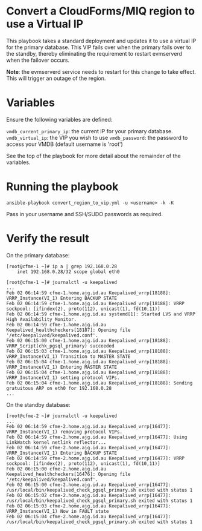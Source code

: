 # Convert a CloudForms/MIQ region to use a Virtual IP

This playbook takes a standard deployment and updates it to use a virtual IP for the
primary database. This VIP fails over when the primary fails over to the standby,
thereby eliminating the requirement to restart evmserverd when the failover occurs.

**Note**: the evmserverd service needs to restart for this change to take effect. This will
trigger an outage of the region.

# Variables

Ensure the following variables are defined:

`vmdb_current_primary_ip`: the current IP for your primary database.
`vmdb_virtual_ip`: the VIP you wish to use 
`vmdb_password`: the password to access your VMDB (default username is 'root')

See the top of the playbook for more detail about the remainder of the variables.

# Running the playbook

```
ansible-playbook convert_region_to_vip.yml -u <username> -k -K
```

Pass in your username and SSH/SUDO passwords as required.

# Verify the result

On the primary database:
```
[root@cfme-1 ~]# ip a | grep 192.168.0.28
    inet 192.168.0.28/32 scope global eth0

[root@cfme-1 ~]# journalctl -u keepalived
...
Feb 02 06:14:59 cfme-1.home.ajg.id.au Keepalived_vrrp[18188]: VRRP_Instance(VI_1) Entering BACKUP STATE
Feb 02 06:14:59 cfme-1.home.ajg.id.au Keepalived_vrrp[18188]: VRRP sockpool: [ifindex(2), proto(112), unicast(1), fd(10,11)]
Feb 02 06:14:59 cfme-1.home.ajg.id.au systemd[1]: Started LVS and VRRP High Availability Monitor.
Feb 02 06:14:59 cfme-1.home.ajg.id.au Keepalived_healthcheckers[18187]: Opening file '/etc/keepalived/keepalived.conf'.
Feb 02 06:15:00 cfme-1.home.ajg.id.au Keepalived_vrrp[18188]: VRRP_Script(chk_pgsql_primary) succeeded
Feb 02 06:15:03 cfme-1.home.ajg.id.au Keepalived_vrrp[18188]: VRRP_Instance(VI_1) Transition to MASTER STATE
Feb 02 06:15:04 cfme-1.home.ajg.id.au Keepalived_vrrp[18188]: VRRP_Instance(VI_1) Entering MASTER STATE
Feb 02 06:15:04 cfme-1.home.ajg.id.au Keepalived_vrrp[18188]: VRRP_Instance(VI_1) setting protocol VIPs.
Feb 02 06:15:04 cfme-1.home.ajg.id.au Keepalived_vrrp[18188]: Sending gratuitous ARP on eth0 for 192.168.0.28
...
```
On the standby database:

```
[root@cfme-2 ~]# journalctl -u keepalived
...
Feb 02 06:14:59 cfme-2.home.ajg.id.au Keepalived_vrrp[16477]: VRRP_Instance(VI_1) removing protocol VIPs.
Feb 02 06:14:59 cfme-2.home.ajg.id.au Keepalived_vrrp[16477]: Using LinkWatch kernel netlink reflector...
Feb 02 06:14:59 cfme-2.home.ajg.id.au Keepalived_vrrp[16477]: VRRP_Instance(VI_1) Entering BACKUP STATE
Feb 02 06:14:59 cfme-2.home.ajg.id.au Keepalived_vrrp[16477]: VRRP sockpool: [ifindex(2), proto(112), unicast(1), fd(10,11)]
Feb 02 06:15:00 cfme-2.home.ajg.id.au Keepalived_healthcheckers[16476]: Opening file '/etc/keepalived/keepalived.conf'.
Feb 02 06:15:00 cfme-2.home.ajg.id.au Keepalived_vrrp[16477]: /usr/local/bin/keepalived_check_pgsql_primary.sh exited with status 1
Feb 02 06:15:02 cfme-2.home.ajg.id.au Keepalived_vrrp[16477]: /usr/local/bin/keepalived_check_pgsql_primary.sh exited with status 1
Feb 02 06:15:03 cfme-2.home.ajg.id.au Keepalived_vrrp[16477]: VRRP_Instance(VI_1) Now in FAULT state
Feb 02 06:15:04 cfme-2.home.ajg.id.au Keepalived_vrrp[16477]: /usr/local/bin/keepalived_check_pgsql_primary.sh exited with status 1
```
